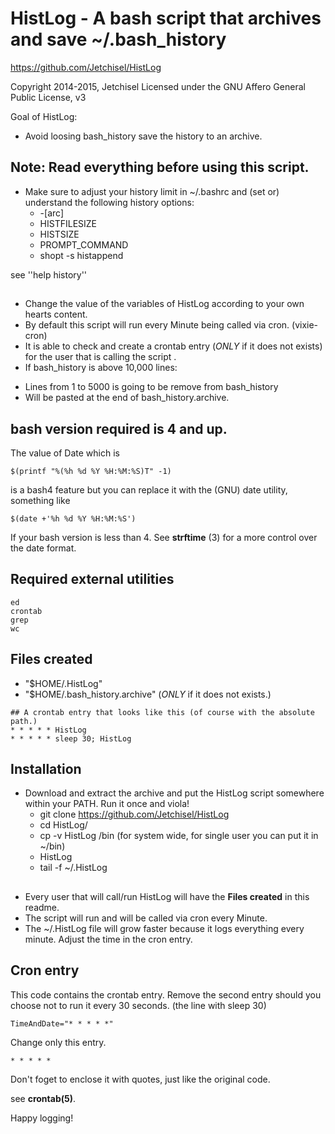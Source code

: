 # HistLog - A bash script that archives and save ~/.bash_history

https://github.com/Jetchisel/HistLog

Copyright 2014-2015, Jetchisel
Licensed under the GNU Affero General Public License, v3

Goal of HistLog:

  - Avoid loosing bash_history
    save the history to an archive.

## Note: Read everything before using this script.

* Make sure to adjust your history limit in ~/.bashrc and (set or) understand the following history options:
  - -[arc]
  - HISTFILESIZE
  - HISTSIZE
  - PROMPT_COMMAND
  - shopt -s histappend

see ''help history''

##
* Change the value of the variables of HistLog according to your own hearts content.
* By default this script will run every Minute being called via cron. (vixie-cron)
* It is able to check and create a crontab entry (*ONLY* if it does not exists) for the user that is calling the script .
* If bash_history is above 10,000 lines:
 - Lines from 1 to 5000 is going to be remove from bash_history
 - Will be pasted at the end of bash_history.archive.

## bash version required is 4 and up.

The value of Date which is
```shell
$(printf "%(%h %d %Y %H:%M:%S)T" -1)
```
is a bash4 feature but you can replace it with the (GNU) date utility, something like
```shell
$(date +'%h %d %Y %H:%M:%S')
```
If your bash version is less than 4.
See **strftime** (3) for a more control over the date format.

## Required external utilities
    ed
    crontab
    grep
    wc

## Files created
- "$HOME/.HistLog"
- "$HOME/.bash_history.archive" (*ONLY* if it does not exists.)

```shell
## A crontab entry that looks like this (of course with the absolute path.)
* * * * * HistLog
* * * * * sleep 30; HistLog
```
## Installation

* Download and extract the archive and put the HistLog script somewhere within your PATH. Run it once and viola!
  - git clone https://github.com/Jetchisel/HistLog
  - cd HistLog/
  - cp -v HistLog /bin (for system wide, for single user you can put it in ~/bin)
  - HistLog
  - tail -f ~/.HistLog

##
* Every user that will call/run HistLog will have the **Files created** in this readme.
* The script will run and will be called via cron every Minute.
* The ~/.HistLog file will grow faster because it logs everything every minute. Adjust the time in the cron entry.

## Cron entry

This code contains the crontab entry.
Remove the second entry should you choose not to run it every 30 seconds. (the line with sleep 30)
```shell
TimeAndDate="* * * * *"
```
Change only this entry.
```shell
* * * * *
```
Don't foget to enclose it with quotes, just like the original code.

see **crontab(5)**.

Happy logging!
